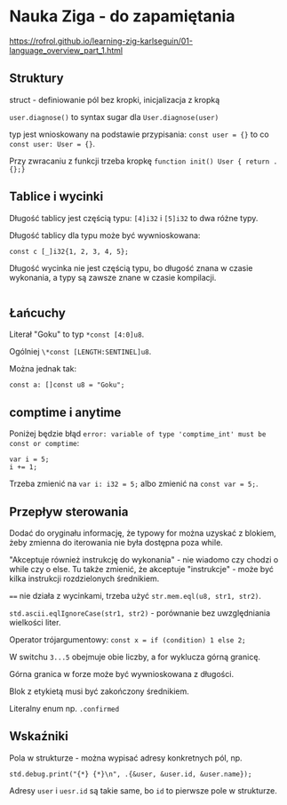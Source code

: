 # Nauka Ziga - do zapamiętania

<https://rofrol.github.io/learning-zig-karlseguin/01-language_overview_part_1.html>

## Struktury

struct - definiowanie pól bez kropki, inicjalizacja z kropką

`user.diagnose()` to syntax sugar dla `User.diagnose(user)`

typ jest wnioskowany na podstawie przypisania: `const user = {}` to co `const user: User = {}`.

Przy zwracaniu z funkcji trzeba kropkę `function init() User { return .{};}`

## Tablice i wycinki

Długość tablicy jest częścią typu: `[4]i32` i `[5]i32` to dwa różne typy.

Długość tablicy dla typu może być wywnioskowana:

```zig
const c [_]i32{1, 2, 3, 4, 5};
```

Długość wycinka nie jest częścią typu, bo długość znana w czasie wykonania, a typy są zawsze znane w czasie kompilacji.

```zig

```

## Łańcuchy

Literał "Goku" to typ `*const [4:0]u8`.

Ogólniej `\*const [LENGTH:SENTINEL]u8`.

Można jednak tak:

```zig
const a: []const u8 = "Goku";
```

## comptime i anytime

Poniżej będzie błąd `error: variable of type 'comptime_int' must be const or comptime`:

```zig
var i = 5;
i += 1;
```

Trzeba zmienić na `var i: i32 = 5;` albo zmienić na `const var = 5;`.

## Przepływ sterowania

Dodać do oryginału informację, że typowy for można uzyskać z blokiem, żeby zmienna do iterowania nie była dostępna poza while.

"Akceptuje również instrukcję do wykonania" - nie wiadomo czy chodzi o while czy o else. Tu także zmienić, że akceptuje "instrukcje" - może być kilka instrukcji rozdzielonych średnikiem.

`==` nie działa z wycinkami, trzeba użyć `str.mem.eql(u8, str1, str2)`.

`std.ascii.eqlIgnoreCase(str1, str2)` - porównanie bez uwzględniania wielkości liter.

Operator trójargumentowy: `const x = if (condition) 1 else 2;`

W switchu `3...5` obejmuje obie liczby, a for wyklucza górną granicę.

Górna granica w forze może być wywnioskowana z długości.

Blok z etykietą musi być zakończony średnikiem.

Literalny enum np. `.confirmed`

## Wskaźniki

Pola w strukturze - można wypisać adresy konkretnych pól, np.

```zig
std.debug.print("{*} {*}\n", .{&user, &user.id, &user.name});
```

Adresy `user` i `uesr.id` są takie same, bo `id` to pierwsze pole w strukturze.

